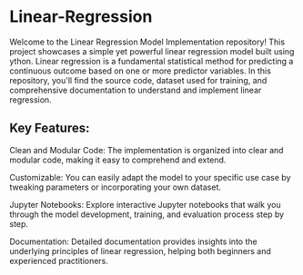 # Linear-Regression
Welcome to the Linear Regression Model Implementation repository! This project showcases a simple yet powerful linear regression model built using ython. Linear regression is a fundamental statistical method for predicting a continuous outcome based on one or more predictor variables. In this repository, you'll find the source code, dataset used for training, and comprehensive documentation to understand and implement linear regression.

## Key Features:

Clean and Modular Code: The implementation is organized into clear and modular code, making it easy to comprehend and extend.

Customizable: You can easily adapt the model to your specific use case by tweaking parameters or incorporating your own dataset.

Jupyter Notebooks: Explore interactive Jupyter notebooks that walk you through the model development, training, and evaluation process step by step.

Documentation: Detailed documentation provides insights into the underlying principles of linear regression, helping both beginners and experienced practitioners.
